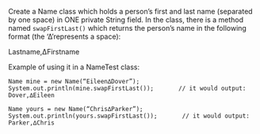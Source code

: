 Create a Name class which holds a person’s first and last name (separated by one space) in ONE private String field. In the class, there is a method named `swapFirstLast()` which returns the person’s name in the following format (the ‘∆’represents a space):

Lastname,∆Firstname

Example of using it in a NameTest class:

`Name mine = new Name(“Eileen∆Dover”);`
`System.out.println(mine.swapFirstLast());       // it would output: Dover,∆Eileen`

`Name yours = new Name(“Chris∆Parker”);`
`System.out.println(yours.swapFirstLast());       // it would output: Parker,∆Chris`
